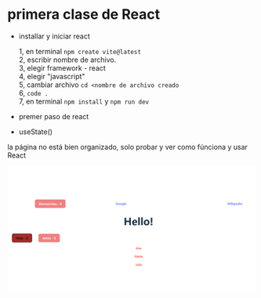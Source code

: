 # primera clase de React
- installar y iniciar react

  1, en terminal
  `npm create vite@latest` <br>
  2, escribir nombre de archivo.<br>
  3, elegir framework - react<br>
  4, elegir "javascript"<br>
  5, cambiar archivo `cd <nombre de archivo creado` <br>
  6, `code .` <br>
  7, en terminal `npm install` y `npm run dev`  <br>
- premer paso de react
- useState() <br>

la página no está bien organizado, solo probar y ver como fúnciona y usar React


<img src="./src/assets/Screenshot 2025-08-03 202212.png">